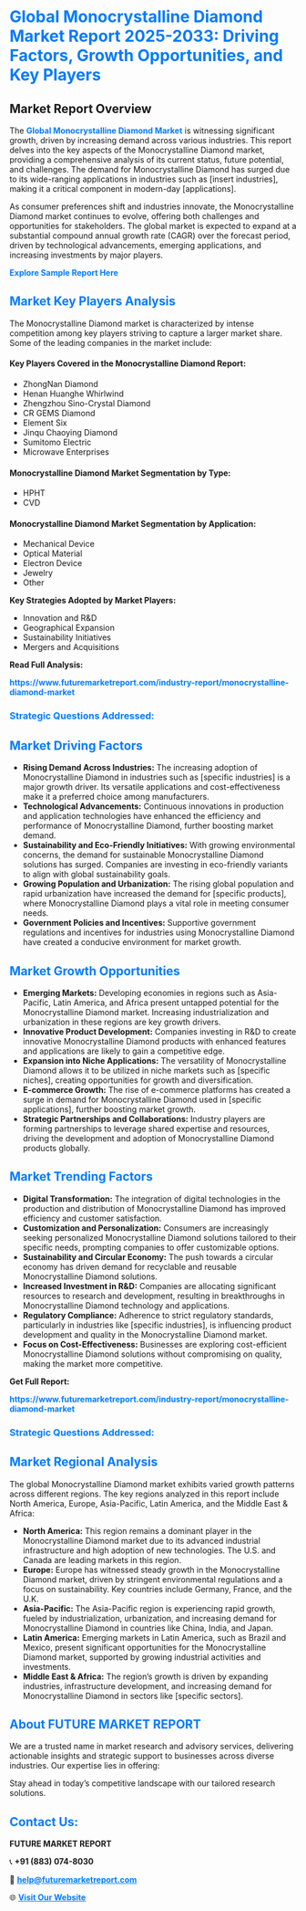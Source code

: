 <h1 style="color: #007BFF;">Global Monocrystalline Diamond Market Report 2025-2033: Driving Factors, Growth Opportunities, and Key Players</h1>

<section id="overview">
<h2>Market Report Overview</h2>
<p>The <a href="https://www.futuremarketreport.com/industry-report/monocrystalline-diamond-market" style="color: #007BFF; text-decoration: none;"><strong>Global Monocrystalline Diamond Market</strong></a> is witnessing significant growth, driven by increasing demand across various industries. This report delves into the key aspects of the Monocrystalline Diamond market, providing a comprehensive analysis of its current status, future potential, and challenges. The demand for Monocrystalline Diamond has surged due to its wide-ranging applications in industries such as [insert industries], making it a critical component in modern-day [applications].</p>
<p>As consumer preferences shift and industries innovate, the Monocrystalline Diamond market continues to evolve, offering both challenges and opportunities for stakeholders. The global market is expected to expand at a substantial compound annual growth rate (CAGR) over the forecast period, driven by technological advancements, emerging applications, and increasing investments by major players.</p>
</section>

<section id="overview">
<p><a href="https://www.futuremarketreport.com/request-sample/reportId=105535" style="color: #007BFF; text-decoration: none;"><strong>Explore Sample Report Here</strong></a></p>
</section>

<section id="key-players">
<h2 style="color: #007BFF;">Market Key Players Analysis</h2>
<p>The Monocrystalline Diamond market is characterized by intense competition among key players striving to capture a larger market share. Some of the leading companies in the market include:</p>
<h4>Key Players Covered in the Monocrystalline Diamond Report:</h4>
<ul><li>ZhongNan Diamond</li><li>Henan Huanghe Whirlwind</li><li>Zhengzhou Sino-Crystal Diamond</li><li>CR GEMS Diamond</li><li>Element Six</li><li>Jinqu Chaoying Diamond</li><li>Sumitomo Electric</li><li>Microwave Enterprises</li></ul>
<h4>Monocrystalline Diamond Market Segmentation by Type:</h4>
<ul><li>HPHT</li><li>CVD</li></ul>

<h4>Monocrystalline Diamond Market Segmentation by Application:</h4>
<ul><li>Mechanical Device</li><li>Optical Material</li><li>Electron Device</li><li>Jewelry</li><li>Other</li></ul>
<p><strong>Key Strategies Adopted by Market Players:</strong></p>
<ul>
<li>Innovation and R&D</li>
<li>Geographical Expansion</li>
<li>Sustainability Initiatives</li>
<li>Mergers and Acquisitions</li>
</ul>
</section>

<section>
<p><strong>Read Full Analysis: </strong></p><a href="https://www.futuremarketreport.com/industry-report/monocrystalline-diamond-market" style="color: #007BFF; text-decoration: none;"><strong>https://www.futuremarketreport.com/industry-report/monocrystalline-diamond-market</strong></a>
<h3 style="color: #007BFF;">Strategic Questions Addressed:</h3>
</section>

<section id="driving-factors">
<h2 style="color: #007BFF;">Market Driving Factors</h2>
<ul>
<li><strong>Rising Demand Across Industries:</strong> The increasing adoption of Monocrystalline Diamond in industries such as [specific industries] is a major growth driver. Its versatile applications and cost-effectiveness make it a preferred choice among manufacturers.</li>
<li><strong>Technological Advancements:</strong> Continuous innovations in production and application technologies have enhanced the efficiency and performance of Monocrystalline Diamond, further boosting market demand.</li>
<li><strong>Sustainability and Eco-Friendly Initiatives:</strong> With growing environmental concerns, the demand for sustainable Monocrystalline Diamond solutions has surged. Companies are investing in eco-friendly variants to align with global sustainability goals.</li>
<li><strong>Growing Population and Urbanization:</strong> The rising global population and rapid urbanization have increased the demand for [specific products], where Monocrystalline Diamond plays a vital role in meeting consumer needs.</li>
<li><strong>Government Policies and Incentives:</strong> Supportive government regulations and incentives for industries using Monocrystalline Diamond have created a conducive environment for market growth.</li>
</ul>
</section>

<section id="growth-opportunities">
<h2 style="color: #007BFF;">Market Growth Opportunities</h2>
<ul>
<li><strong>Emerging Markets:</strong> Developing economies in regions such as Asia-Pacific, Latin America, and Africa present untapped potential for the Monocrystalline Diamond market. Increasing industrialization and urbanization in these regions are key growth drivers.</li>
<li><strong>Innovative Product Development:</strong> Companies investing in R&D to create innovative Monocrystalline Diamond products with enhanced features and applications are likely to gain a competitive edge.</li>
<li><strong>Expansion into Niche Applications:</strong> The versatility of Monocrystalline Diamond allows it to be utilized in niche markets such as [specific niches], creating opportunities for growth and diversification.</li>
<li><strong>E-commerce Growth:</strong> The rise of e-commerce platforms has created a surge in demand for Monocrystalline Diamond used in [specific applications], further boosting market growth.</li>
<li><strong>Strategic Partnerships and Collaborations:</strong> Industry players are forming partnerships to leverage shared expertise and resources, driving the development and adoption of Monocrystalline Diamond products globally.</li>
</ul>
</section>

<section id="trending-factors">
<h2 style="color: #007BFF;">Market Trending Factors</h2>
<ul>
<li><strong>Digital Transformation:</strong> The integration of digital technologies in the production and distribution of Monocrystalline Diamond has improved efficiency and customer satisfaction.</li>
<li><strong>Customization and Personalization:</strong> Consumers are increasingly seeking personalized Monocrystalline Diamond solutions tailored to their specific needs, prompting companies to offer customizable options.</li>
<li><strong>Sustainability and Circular Economy:</strong> The push towards a circular economy has driven demand for recyclable and reusable Monocrystalline Diamond solutions.</li>
<li><strong>Increased Investment in R&D:</strong> Companies are allocating significant resources to research and development, resulting in breakthroughs in Monocrystalline Diamond technology and applications.</li>
<li><strong>Regulatory Compliance:</strong> Adherence to strict regulatory standards, particularly in industries like [specific industries], is influencing product development and quality in the Monocrystalline Diamond market.</li>
<li><strong>Focus on Cost-Effectiveness:</strong> Businesses are exploring cost-efficient Monocrystalline Diamond solutions without compromising on quality, making the market more competitive.</li>
</ul>
</section>

<section>
<p><strong>Get Full Report: </strong></p><a href="https://www.futuremarketreport.com/industry-report/monocrystalline-diamond-market" style="color: #007BFF; text-decoration: none;"><strong>https://www.futuremarketreport.com/industry-report/monocrystalline-diamond-market</strong></a>
<h3 style="color: #007BFF;">Strategic Questions Addressed:</h3>
</section>


<section id="regional-analysis">
<h2 style="color: #007BFF;">Market Regional Analysis</h2>
<p>The global Monocrystalline Diamond market exhibits varied growth patterns across different regions. The key regions analyzed in this report include North America, Europe, Asia-Pacific, Latin America, and the Middle East & Africa:</p>
<ul>
<li><strong>North America:</strong> This region remains a dominant player in the Monocrystalline Diamond market due to its advanced industrial infrastructure and high adoption of new technologies. The U.S. and Canada are leading markets in this region.</li>
<li><strong>Europe:</strong> Europe has witnessed steady growth in the Monocrystalline Diamond market, driven by stringent environmental regulations and a focus on sustainability. Key countries include Germany, France, and the U.K.</li>
<li><strong>Asia-Pacific:</strong> The Asia-Pacific region is experiencing rapid growth, fueled by industrialization, urbanization, and increasing demand for Monocrystalline Diamond in countries like China, India, and Japan.</li>
<li><strong>Latin America:</strong> Emerging markets in Latin America, such as Brazil and Mexico, present significant opportunities for the Monocrystalline Diamond market, supported by growing industrial activities and investments.</li>
<li><strong>Middle East & Africa:</strong> The region’s growth is driven by expanding industries, infrastructure development, and increasing demand for Monocrystalline Diamond in sectors like [specific sectors].</li>
</ul>
</section>

<footer>
<h2 style="color: #007BFF;">About FUTURE MARKET REPORT</h2>
<p>We are a trusted name in market research and advisory services, delivering actionable insights and strategic support to businesses across diverse industries. Our expertise lies in offering:</p>

<p>Stay ahead in today’s competitive landscape with our tailored research solutions.</p>

<h2 style="color: #007BFF;">Contact Us:</h2>
<p><strong>FUTURE MARKET REPORT</strong></p>
<p>📞 <strong>+91 (883) 074-8030</strong></p>
<p>📧 <strong><a href="mailto:help@futuremarketreport.com" style="color: #007BFF;">help@futuremarketreport.com</a></strong></p>
<p>🌐 <strong><a href="https://www.futuremarketreport.com/" style="color: #007BFF;">Visit Our Website</a></strong></p>
</footer>